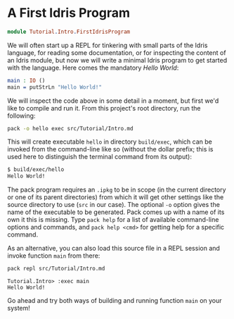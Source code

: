 # A First Idris Program

```idris
module Tutorial.Intro.FirstIdrisProgram
```

We will often start up a REPL for tinkering with small parts of the Idris
language, for reading some documentation, or for inspecting the content of an
Idris module, but now we will write a minimal Idris program to get started with
the language. Here comes the mandatory *Hello World*:

```idris
main : IO ()
main = putStrLn "Hello World!"
```

We will inspect the code above in some detail in a moment,
but first we'd like to compile and run it. From this project's
root directory, run the following:
```sh
pack -o hello exec src/Tutorial/Intro.md
```

This will create executable `hello` in directory `build/exec`, which can be
invoked from the command-line like so (without the dollar prefix; this is used
here to distinguish the terminal command from its output):

```sh
$ build/exec/hello
Hello World!
```

The pack program requires an `.ipkg` to be in scope (in the current directory or
one of its parent directories) from which it will get other settings like the
source directory to use (`src` in our case). The optional `-o` option gives the
name of the executable to be generated. Pack comes up with a name of its own it
this is missing. Type `pack help` for a list of available command-line options
and commands, and `pack help <cmd>` for getting help for a specific command.

As an alternative, you can also load this source file in a REPL session and
invoke function `main` from there:

```sh
pack repl src/Tutorial/Intro.md
```

```repl
Tutorial.Intro> :exec main
Hello World!
```

Go ahead and try both ways of building and running function `main` on your
system!

<!-- vi: filetype=idris2:syntax=markdown
-->
